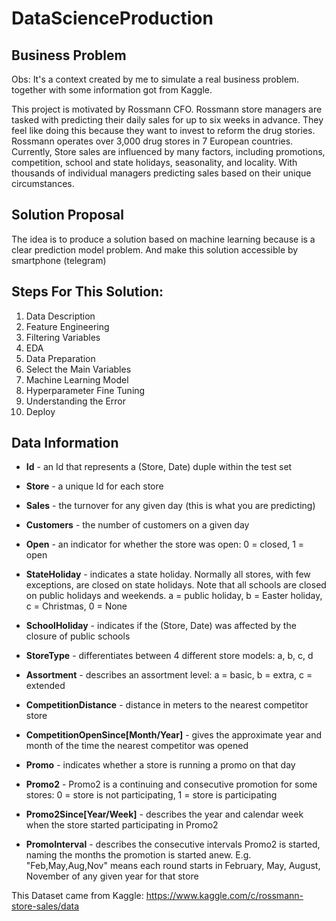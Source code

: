 # DataScienceProduction

## Business Problem

Obs: It's a context created by me to simulate a real business problem. together with some information got from Kaggle.

This project is motivated by Rossmann CFO. Rossmann store managers are tasked with predicting their daily sales for up to six weeks in advance. They feel like doing this because they want to invest to reform the drug stories. Rossmann operates over 3,000 drug stores in 7 European countries. Currently,  Store sales are influenced by many factors, including promotions, competition, school and state holidays, seasonality, and locality. With thousands of individual managers predicting sales based on their unique circumstances.

## Solution Proposal

The idea is to produce a solution based on machine learning because is a clear prediction model problem. And make this solution accessible by smartphone (telegram)


## Steps For This Solution:

1. Data Description
2. Feature Engineering
3. Filtering Variables
4. EDA
5. Data Preparation
6. Select the Main Variables 
7. Machine Learning Model
8. Hyperparameter Fine Tuning
9. Understanding the Error
10. Deploy


## Data Information

- **Id** - an Id that represents a (Store, Date) duple within the test set

- **Store** - a unique Id for each store

- **Sales** - the turnover for any given day (this is what you are predicting)

- **Customers** - the number of customers on a given day

- **Open** - an indicator for whether the store was open: 0 = closed, 1 = open

- **StateHoliday** - indicates a state holiday. Normally all stores, with few exceptions, are closed on state holidays. Note that all schools are closed on public holidays and weekends. a = public holiday, b = Easter holiday, c = Christmas, 0 = None

- **SchoolHoliday** - indicates if the (Store, Date) was affected by the closure of public schools

- **StoreType** - differentiates between 4 different store models: a, b, c, d

- **Assortment** - describes an assortment level: a = basic, b = extra, c = extended

- **CompetitionDistance** - distance in meters to the nearest competitor store

- **CompetitionOpenSince[Month/Year]** - gives the approximate year and month of the time the nearest competitor was opened

- **Promo** - indicates whether a store is running a promo on that day

- **Promo2** - Promo2 is a continuing and consecutive promotion for some stores: 0 = store is not participating, 1 = store is participating

- **Promo2Since[Year/Week]** - describes the year and calendar week when the store started participating in Promo2

- **PromoInterval** - describes the consecutive intervals Promo2 is started, naming the months the promotion is started anew. E.g. "Feb,May,Aug,Nov" means each round starts in February, May, August, November of any given year for that store

This Dataset came from Kaggle: https://www.kaggle.com/c/rossmann-store-sales/data